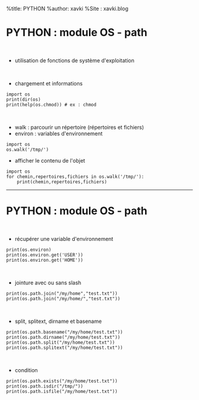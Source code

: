 %title: PYTHON
%author: xavki
%Site : xavki.blog


# PYTHON : module OS - path

<br>


* utilisation de fonctions de système d'exploitation

<br>


* chargement et informations

```
import os
print(dir(os)
print(help(os.chmod)) # ex : chmod
```

<br>


* walk : parcourir un répertoire (répertoires et fichiers)
* environ : variables d'environnement

```
import os
os.walk('/tmp/')
```

* afficher le contenu de l'objet

```
import os
for chemin,repertoires,fichiers in os.walk('/tmp/'):
    print(chemin,repertoires,fichiers)
```

--------------------------------------------------------------------------------


# PYTHON : module OS - path


<br>


* récupérer une variable d'environnement

```
print(os.environ)
print(os.environ.get('USER'))
print(os.environ.get('HOME'))
```

<br>


* jointure avec ou sans slash

```
print(os.path.join("/my/home","test.txt"))
print(os.path.join("/my/home/","test.txt"))
```

<br>


* split, splitext, dirname et basename

```
print(os.path.basename("/my/home/test.txt"))
print(os.path.dirname("/my/home/test.txt"))
print(os.path.split("/my/home/test.txt"))
print(os.path.splitext("/my/home/test.txt"))
```

<br>


* condition

```
print(os.path.exists("/my/home/test.txt"))
print(os.path.isdir("/tmp/"))
print(os.path.isfile("/my/home/test.txt"))
```

